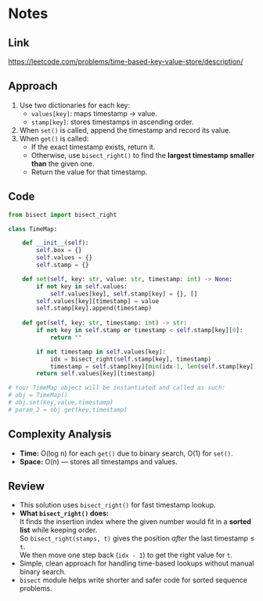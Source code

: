 # Notes

## Link
https://leetcode.com/problems/time-based-key-value-store/description/

## Approach
1. Use two dictionaries for each key:  
   - `values[key]`: maps timestamp → value.  
   - `stamp[key]`: stores timestamps in ascending order.  
2. When `set()` is called, append the timestamp and record its value.  
3. When `get()` is called:  
   - If the exact timestamp exists, return it.  
   - Otherwise, use `bisect_right()` to find the **largest timestamp smaller than** the given one.  
   - Return the value for that timestamp.

## Code
``` python
from bisect import bisect_right

class TimeMap:

    def __init__(self):
        self.box = {}
        self.values = {}
        self.stamp = {}

    def set(self, key: str, value: str, timestamp: int) -> None:
        if not key in self.values:
            self.values[key], self.stamp[key] = {}, []
        self.values[key][timestamp] = value
        self.stamp[key].append(timestamp)
        
    def get(self, key: str, timestamp: int) -> str:
        if not key in self.stamp or timestamp < self.stamp[key][0]:
            return ""

        if not timestamp in self.values[key]:
            idx = bisect_right(self.stamp[key], timestamp)
            timestamp = self.stamp[key][min(idx-1, len(self.stamp[key])-1)]
        return self.values[key][timestamp]

# Your TimeMap object will be instantiated and called as such:
# obj = TimeMap()
# obj.set(key,value,timestamp)
# param_2 = obj.get(key,timestamp)
```

## Complexity Analysis
- **Time:** O(log n) for each `get()` due to binary search, O(1) for `set()`.  
- **Space:** O(n) — stores all timestamps and values.

## Review
- This solution uses `bisect_right()` for fast timestamp lookup.  
- **What `bisect_right()` does:**  
  It finds the insertion index where the given number would fit in a **sorted list** while keeping order.  
  So `bisect_right(stamps, t)` gives the position *after* the last timestamp ≤ `t`.  
  We then move one step back (`idx - 1`) to get the right value for `t`.  
- Simple, clean approach for handling time-based lookups without manual binary search.  
- `bisect` module helps write shorter and safer code for sorted sequence problems.

